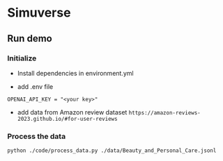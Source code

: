 # Simuverse

## Run demo

### Initialize 
- Install dependencies in environment.yml

- add .env file
```
OPENAI_API_KEY = "<your key>"
```

- add data from Amazon review dataset
`https://amazon-reviews-2023.github.io/#for-user-reviews`

### Process the data
```
python ./code/process_data.py ./data/Beauty_and_Personal_Care.jsonl
```


